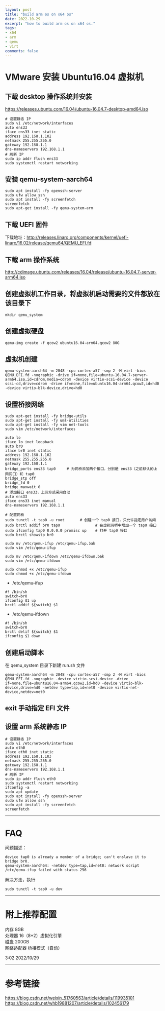 ```yaml
---
layout: post
title: "build arm os on x64 os"
date: 2022-10-29
excerpt: "how to build arm os on x64 os."
tags:
- x64
- arm
- qemu
- virt
comments: false
---
```



# VMware 安装 Ubuntu16.04 虚拟机

## 下载 desktop 操作系统并安装

https://releases.ubuntu.com/16.04/ubuntu-16.04.7-desktop-amd64.iso

```shell
# 设置静态 IP
sudo vi /etc/network/interfaces
auto ens33
iface ens33 inet static
address 192.168.1.102
netmask 255.255.255.0
gateway 192.168.1.1
dns-nameservers 192.168.1.1
# 刷新 IP
sudo ip addr flush ens33
sudo systemctl restart networking
```

## 安装 qemu-system-aarch64

```shell
sudo apt install -fy openssh-server
sudo ufw allow ssh
sudo apt install -fy screenfetch
screenfetch
sudo apt-get install -fy qemu-system-arm
```

## 下载 UEFI 固件

下载地址：http://releases.linaro.org/components/kernel/uefi-linaro/16.02/release/qemu64/QEMU_EFI.fd

## 下载 arm 操作系统

http://cdimage.ubuntu.com/releases/16.04/release/ubuntu-16.04.7-server-arm64.iso

## 创建虚拟机工作目录，将虚拟机启动需要的文件都放在该目录下

```shell
mkdir qemu_system
```

## 创建虚拟硬盘

```shell
qemu-img create -f qcow2 ubuntu16.04-arm64.qcow2 80G
```

## 虚拟机创建

```shell
qemu-system-aarch64 -m 2048 -cpu cortex-a57 -smp 2 -M virt -bios QEMU_EFI.fd -nographic -drive if=none,file=ubuntu-16.04.7-server-arm64.iso,id=cdrom,media=cdrom -device virtio-scsi-device -device scsi-cd,drive=cdrom -drive if=none,file=ubuntu16.04-arm64.qcow2,id=hd0 -device virtio-blk-device,drive=hd0
```

## 设置桥接网络

```shell
sudo apt-get install -fy bridge-utils
sudo apt-get install -fy uml-utilities
sudo apt-get install -fy vim net-tools 
sudo vim /etc/network/interfaces

auto lo
iface lo inet loopback
auto br0
iface br0 inet static
address 192.168.1.102
netmask 255.255.255.0
gateway 192.168.1.1
bridge_ports ens33 tap0     # 为网桥添加两个接口，分别是 ens33（之前默认的上网网口）和 tap0
bridge_stp off
bridge_fd 0
bridge_maxwait 0
# 添加接口 ens33，上网方式采用自动
auto ens33
iface ens33 inet manual
dns-nameservers 192.168.1.1

# 配置网桥
sudo tunctl -t tap0 -u root       # 创建一个 tap0 接口，只允许指定用户访问
sudo brctl addif br0 tap0                # 在虚拟网桥中增加一个 tap0 接口
sudo ifconfig tap0 0.0.0.0 promisc up    # 打开 tap0 接口
sudo brctl showstp br0

sudo mv /etc/qemu-ifup /etc/qemu-ifup.bak
sudo vim /etc/qemu-ifup

sudo mv /etc/qemu-ifdown /etc/qemu-ifdown.bak
sudo vim /etc/qemu-ifdown

sudo chmod +x /etc/qemu-ifup
sudo chmod +x /etc/qemu-ifdown
```

- /etc/qemu-ifup

```
#! /bin/sh
switch=br0
ifconfig $1 up
brctl addif ${switch} $1
```

- /etc/qemu-ifdown

```
#! /bin/sh
switch=br0
brctl delif ${switch} $1
ifconfig $1 down
```

## 创建启动脚本

在 qemu_system 目录下新建 run.sh 文件

```shell
qemu-system-aarch64 -m 2048 -cpu cortex-a57 -smp 2 -M virt -bios QEMU_EFI.fd -nographic -device virtio-scsi-device -drive if=none,file=ubuntu16.04-arm64.qcow2,id=hd0 -device virtio-blk-device,drive=hd0 -netdev type=tap,id=net0 -device virtio-net-device,netdev=net0
```

## exit 手动指定 EFI 文件

## 设置 arm 系统静态 IP

```shell
# 设置静态 IP
sudo vi /etc/network/interfaces
auto eth0
iface eth0 inet static
address 192.168.1.103
netmask 255.255.255.0
gateway 192.168.1.1
dns-nameservers 192.168.1.1
# 刷新 IP
sudo ip addr flush eth0
sudo systemctl restart networking
ifconfig -a
sudo apt update
sudo apt install -fy openssh-server
sudo ufw allow ssh
sudo apt install -fy screenfetch
screenfetch
```

---

# FAQ

问题描述：

```
device tap0 is already a member of a bridge; can't enslave it to bridge br0.
qemu-system-aarch64: -netdev type=tap,id=net0: network script /etc/qemu-ifup failed with status 256
```

解决方法，执行

```shell
sudo tunctl -t tap0 -u dev
```

---

# 附上推荐配置

内存 8GB  
处理器 16（8*2）虚拟化引擎  
磁盘 200GB  
网络适配器 桥接模式（自动）  

3:02 2022/10/29

---

# 参考链接

https://blog.csdn.net/weixin_51760563/article/details/119935101
https://blog.csdn.net/whb19881207/article/details/102456179
